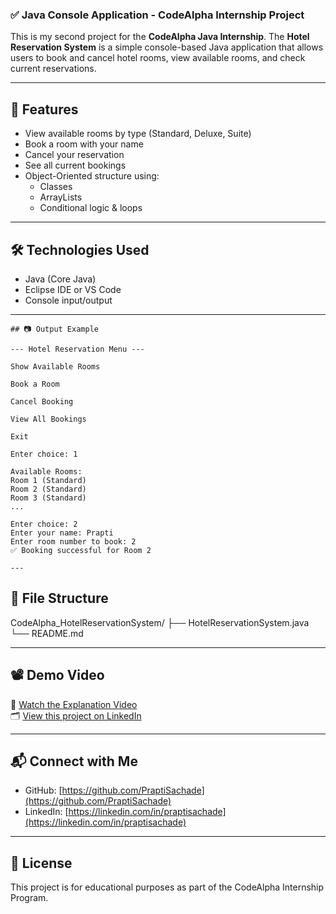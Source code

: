 ### ✅ Java Console Application - CodeAlpha Internship Project

This is my second project for the **CodeAlpha Java Internship**. The **Hotel Reservation System** is a simple console-based Java application that allows users to book and cancel hotel rooms, view available rooms, and check current reservations.

---

## 🚀 Features

- View available rooms by type (Standard, Deluxe, Suite)
- Book a room with your name
- Cancel your reservation
- See all current bookings
- Object-Oriented structure using:
  - Classes
  - ArrayLists
  - Conditional logic & loops

---

## 🛠️ Technologies Used

- Java (Core Java)
- Eclipse IDE or VS Code
- Console input/output

---
```
## 📷 Output Example

--- Hotel Reservation Menu ---

Show Available Rooms

Book a Room

Cancel Booking

View All Bookings

Exit

Enter choice: 1

Available Rooms:
Room 1 (Standard)
Room 2 (Standard)
Room 3 (Standard)
...

Enter choice: 2
Enter your name: Prapti
Enter room number to book: 2
✅ Booking successful for Room 2

---
```
## 📁 File Structure

CodeAlpha_HotelReservationSystem/
├── HotelReservationSystem.java
└── README.md

---

## 📽️ Demo Video

🎥 [Watch the Explanation Video](#)  
🗂️ [View this project on LinkedIn](#)

---

## 📬 Connect with Me

- GitHub: [https://github.com/PraptiSachade](https://github.com/PraptiSachade)
- LinkedIn: [https://linkedin.com/in/praptisachade](https://linkedin.com/in/praptisachade)

---

## 📜 License

This project is for educational purposes as part of the CodeAlpha Internship Program.
